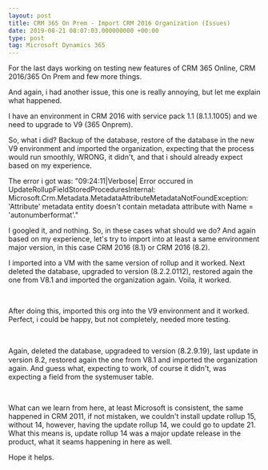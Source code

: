 ```yaml
---
layout: post
title: CRM 365 On Prem - Import CRM 2016 Organization (Issues)
date: 2019-08-21 08:07:03.000000000 +00:00
type: post
tag: Microsoft Dynamics 365
---
```


<div>
    <div>
        <div>
            <p>For the last days working on testing new features of CRM 365 Online, CRM 2016/365 On Prem and few more things.</p>
            <p></p>
            <p>And again, i had another issue, this one is really annoying, but let me explain what happened.</p>
            <p></p>
            <p>I have an environment in CRM 2016 with service pack 1.1 (<span>8.1.1.1005</span>) and we need to upgrade to V9 (365 Onprem).&nbsp;</p>
            <p></p>
            <p>So, what i did? Backup of the database, restore of the database in the new V9 environment and imported the organization, expecting that the process would run smoothly, WRONG, it didn't, and that i should already expect based on my experience.<span><br /></span></p>
            <p></p>
            <p>The error i got was: &quot;<span>09:24:11|Verbose| Error occured in UpdateRollupFieldStoredProceduresInternal: Microsoft.Crm.Metadata.MetadataAttributeMetadataNotFoundException: 'Attribute' metadata entity doesn't contain metadata attribute with Name = 'autonumberformat'.</span>&quot;</p>
            <p></p>
            <p>I googled it, and nothing. So, in these cases what should we do? And again based on my experience, let's try to import into at least a same environment major version, in this case CRM 2016 (8.1) or CRM 2016 (8.2).</p>
            <p></p>
            <p>I imported into a VM with the same version of rollup and it worked. Next deleted the database, upgraded to version (<span>8.2.2.0112),&nbsp;<span>restored again the one from V8.1</span> and imported the organization again. Voila, it worked.&nbsp;</span><span><br /></span></p>
            <p><span><br /></span></p>
            <p><span>After doing this, imported this org into the V9 environment and it worked. Perfect, i could be happy, but not completely, needed more testing.</span></p>
            <p><span><br /></span></p>
            <p><span>Again, deleted the database, upgradeed to version (<span><span style="font-size:15px;">8.2.9.19</span></span>), last update in version 8.2,&nbsp;<span>restored again the one from V8.1&nbsp;and imported the organization again. And guess what, expecting to work, of course it didn't, was expecting a field from the systemuser table.</span></span></p>
            <p><span><br /></span></p>
            <p><span>What can we learn from here, at least Microsoft is consistent, the same happened in CRM 2011, if not mistaken, we couldn't install update rollup 15, without 14, however, having the update rollup 14, we could go to update 21. What this means is, update rollup 14 was a major update release in the product, what it seams happening in here as well.</span></p>
            <p></p>
            <p>Hope it helps.</p></p>
        </div>
    </div>
</div>
